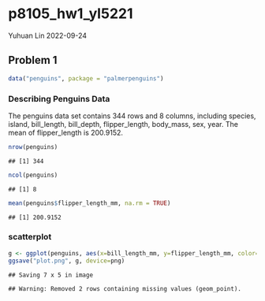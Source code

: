 p8105_hw1_yl5221
================
Yuhuan Lin
2022-09-24

## Problem 1

``` r
data("penguins", package = "palmerpenguins")
```

### Describing Penguins Data

The penguins data set contains 344 rows and 8 columns, including
species, island, bill_length, bill_depth, flipper_length, body_mass,
sex, year. The mean of flipper_length is 200.9152.

``` r
nrow(penguins)
```

    ## [1] 344

``` r
ncol(penguins)
```

    ## [1] 8

``` r
mean(penguins$flipper_length_mm, na.rm = TRUE)
```

    ## [1] 200.9152

### scatterplot

``` r
g <- ggplot(penguins, aes(x=bill_length_mm, y=flipper_length_mm, color=species)) + geom_point()
ggsave("plot.png", g, device=png)
```

    ## Saving 7 x 5 in image

    ## Warning: Removed 2 rows containing missing values (geom_point).

